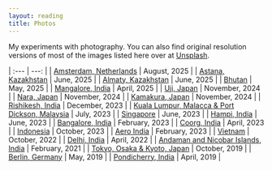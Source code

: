 ```yaml
---
layout: reading
title: Photos
---
```


My experiments with photography. You can also find original resolution versions of most of the images listed here over at [Unsplash](https://unsplash.com/@danishprakash).


| :--- | ---: |
| [Amsterdam, Netherlands](/photos/amsterdam-netherlands-2025) | August, 2025 |
| [Astana, Kazakhstan](/photos/astana-kazakhstan-2025) | June, 2025 |
| [Almaty, Kazakhstan](/photos/almaty-kazakhstan-2025) | June, 2025 |
| [Bhutan](/photos/bhutan-2025) | May, 2025 |
| [Mangalore, India](/photos/mangalore-india-2025) | April, 2025 |
| [Uji, Japan](/photos/uji-japan-2024) | November, 2024 |
| [Nara, Japan](/photos/nara-japan-2024) | November, 2024 |
| [Kamakura, Japan](/photos/kamakura-japan-2024) | November, 2024 |
| [Rishikesh, India](/photos/rishikesh-india-2023) | December, 2023 |
| [Kuala Lumpur, Malacca & Port Dickson, Malaysia](/photos/malaysia-2023) | July, 2023 |
| [Singapore](/photos/singapore-2023) | June, 2023 |
| [Hampi, India](/photos/hampi-india-2023) | June, 2023 |
| [Bangalore, India](/photos/bangalore-india-2023) | February, 2023 |
| [Coorg, India](/photos/coorg-india-2023) | April, 2023 |
| [Indonesia](/photos/indonesia-2023) | October, 2023 |
| [Aero India](/photos/aero-india-2023) | February, 2023 |
| [Vietnam](/photos/vietnam-2022) | October, 2022 |
| [Delhi, India](/photos/delhi-india-2022) | April, 2022  |
| [Andaman and Nicobar Islands, India](/photos/andaman-india-2021) | February, 2021 |
| [Tokyo, Osaka & Kyoto, Japan](/photos/japan-2019) | October, 2019 |
| [Berlin, Germany](/photos/berlin-germany-2019) | May, 2019 |
| [Pondicherry, India](/photos/pondicherry-india-2019) | April, 2019 |